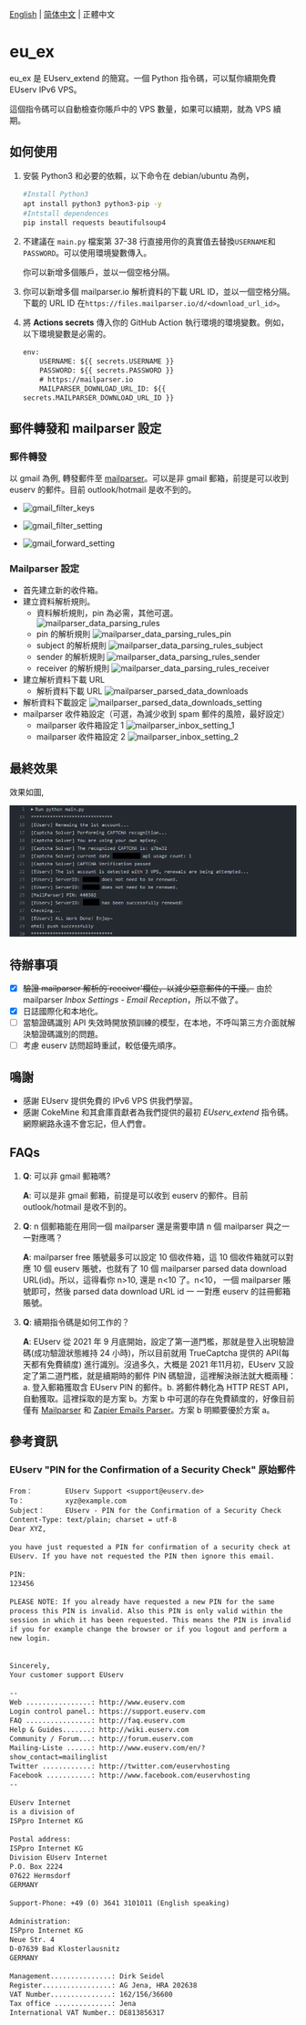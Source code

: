 [English](README.md) | [简体中文](README_sc.md) | 正體中文

# eu_ex

eu_ex 是 EUserv_extend 的簡寫。一個 Python 指令碼，可以幫你續期免費 EUserv IPv6 VPS。

這個指令碼可以自動檢查你賬戶中的 VPS 數量，如果可以續期，就為 VPS 續期。

## 如何使用

1. 安裝 Python3 和必要的依賴，以下命令在 debian/ubuntu 為例，

   ```bash
   #Install Python3
   apt install python3 python3-pip -y
   #Intstall dependences
   pip install requests beautifulsoup4
   ```

2. 不建議在 `main.py` 檔案第 37-38 行直接用你的真實值去替換`USERNAME`和`PASSWORD`。可以使用環境變數傳入。

   你可以新增多個賬戶，並以一個空格分隔。

3. 你可以新增多個 mailparser.io 解析資料的下載 URL ID，並以一個空格分隔。下載的 URL ID 在`https://files.mailparser.io/d/<download_url_id>`。

4. 將 **Actions secrets** 傳入你的 GitHub Action 執行環境的環境變數。例如，以下環境變數是必需的。

   ```
   env:
       USERNAME: ${{ secrets.USERNAME }}
       PASSWORD: ${{ secrets.PASSWORD }}
       # https://mailparser.io   
       MAILPARSER_DOWNLOAD_URL_ID: ${{ secrets.MAILPARSER_DOWNLOAD_URL_ID }}
   ```

## 郵件轉發和 mailparser 設定
### 郵件轉發

以 gmail 為例, 轉發郵件至 [mailparser](https://mailparser.io)。可以是非 gmail 郵箱，前提是可以收到 euserv 的郵件。目前 outlook/hotmail 是收不到的。

- ![gmail_filter_keys](./images/gmail_filter_keys.png)

- ![gmail_filter_setting](./images/gmail_filter_setting.png)

- ![gmail_forward_setting](./images/gmail_forward_setting.png)

### Mailparser 設定

- 首先建立新的收件箱。
- 建立資料解析規則。
  - 資料解析規則，pin 為必需，其他可選。
   ![mailparser_data_parsing_rules](./images/mailparser_data_parsing_rules.png)
  - pin 的解析規則
  ![mailparser_data_parsing_rules_pin](./images/mailparser_data_parsing_rules_pin.png)
  - subject 的解析規則
  ![mailparser_data_parsing_rules_subject](./images/mailparser_data_parsing_rules_subject.png)
  - sender 的解析規則
  ![mailparser_data_parsing_rules_sender](./images/mailparser_data_parsing_rules_sender.png)
  - receiver 的解析規則
  ![mailparser_data_parsing_rules_receiver](./images/mailparser_data_parsing_rules_receiver.png)
- 建立解析資料下載 URL
  - 解析資料下載 URL
  ![mailparser_parsed_data_downloads](./images/mailparser_parsed_data_downloads.png)
- 解析資料下載設定
  ![mailparser_parsed_data_downloads_setting](./images/mailparser_parsed_data_downloads_setting.png)
- mailparser 收件箱設定（可選，為減少收到 spam 郵件的風險，最好設定）
  - mailparser 收件箱設定 1
  ![mailparser_inbox_setting_1](./images/mailparser_inbox_setting_1.png)
  - mailparser 收件箱設定 2
  ![mailparser_inbox_setting_2](./images/mailparser_inbox_setting_2.png)

## 最終效果
效果如圖,

![mailparser_inbox_setting_2](./images/the_final_effect.png)

## 待辦事項

- [x] ~~驗證 mailparser 解析的`receiver'欄位，以減少惡意郵件的干擾。~~ 由於 mailparser *Inbox Settings - Email Reception*，所以不做了。
- [x] 日誌國際化和本地化。
- [ ] 當驗證碼識別 API 失效時開放預訓練的模型，在本地，不呼叫第三方介面就解決驗證碼識別的問題。
- [ ] 考慮 euserv 訪問超時重試，較低優先順序。

## 鳴謝

- 感謝 EUserv 提供免費的 IPv6 VPS 供我們學習。
- 感謝 CokeMine 和其倉庫貢獻者為我們提供的最初 *EUserv_extend* 指令碼。網際網路永遠不會忘記，但人們會。

## FAQs

1. **Q**: 可以非 gmail 郵箱嗎?

   **A**: 可以是非 gmail 郵箱，前提是可以收到 euserv 的郵件。目前 outlook/hotmail 是收不到的。

2. **Q**: n 個郵箱能在用同一個 mailparser 還是需要申請 n 個 mailparser 與之一 一對應嗎？

   **A**: mailparser free 賬號最多可以設定 10 個收件箱，這 10 個收件箱就可以對應 10 個 euserv 賬號，也就有了 10 個  mailparser parsed data download URL(id)。所以，這得看你 n>10, 還是 n<10  了。n<10， 一個 mailparser 賬號即可，然後 parsed data download URL id 一 一對應  euserv 的註冊郵箱賬號。

3. **Q**: 續期指令碼是如何工作的？

   **A**: EUserv 從 2021 年 9 月底開始，設定了第一道門檻，那就是登入出現驗證碼(成功驗證狀態維持 24 小時)，所以目前就用 TrueCaptcha 提供的 API(每天都有免費額度) 進行識別。沒過多久，大概是 2021 年11月初，EUserv 又設定了第二道門檻，就是續期時的郵件 PIN 碼驗證，這裡解決辦法就大概兩種：a. 登入郵箱獲取含 EUserv PIN 的郵件。b. 將郵件轉化為 HTTP REST API，自動獲取。這裡採取的是方案 b。方案 b 中可選的存在免費額度的，好像目前僅有 [Mailparser](https://mailparser.io) 和 [Zapier Emails Parser](https://parser.zapier.com/)。方案 b 明顯要優於方案 a。

## 參考資訊

### EUserv "PIN for the Confirmation of a Security Check" 原始郵件

```
From：	     EUserv Support <support@euserv.de>
To：	         xyz@example.com
Subject：	 EUserv - PIN for the Confirmation of a Security Check
Content-Type: text/plain; charset = utf-8
Dear XYZ,

you have just requested a PIN for confirmation of a security check at EUserv. If you have not requested the PIN then ignore this email.

PIN:
123456

PLEASE NOTE: If you already have requested a new PIN for the same process this PIN is invalid. Also this PIN is only valid within the session in which it has been requested. This means the PIN is invalid if you for example change the browser or if you logout and perform a new login.


Sincerely,
Your customer support EUserv

--
Web ................: http://www.euserv.com
Login control panel.: https://support.euserv.com
FAQ ................: http://faq.euserv.com
Help & Guides.......: http://wiki.euserv.com
Community / Forum...: http://forum.euserv.com
Mailing-Liste ......: http://www.euserv.com/en/?show_contact=mailinglist
Twitter ............: http://twitter.com/euservhosting
Facebook ...........: http://www.facebook.com/euservhosting
--

EUserv Internet
is a division of
ISPpro Internet KG

Postal address:
ISPpro Internet KG
Division EUserv Internet
P.O. Box 2224
07622 Hermsdorf
GERMANY

Support-Phone: +49 (0) 3641 3101011 (English speaking)

Administration:
ISPpro Internet KG
Neue Str. 4
D-07639 Bad Klosterlausnitz
GERMANY

Management...............: Dirk Seidel
Register.................: AG Jena, HRA 202638
VAT Number...............: 162/156/36600
Tax office ..............: Jena
International VAT Number.: DE813856317
```

